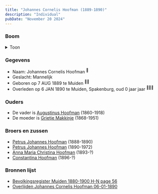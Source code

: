 ```yaml
---
title: "Johannes Cornelis Hoofman (1889-1890)"
description: "Individual"
pubDate: "November 20 2024"
---
```


### Boom
<details><summary>Toon</summary>

![test](https://www.plantuml.com/plantuml/svg/ZPBVJy8m4CVV-rTSvC4d4yRY68GGWG1AeX8LNqctdL3NjQJNXH33_-uDff2Og7rfSp--zxcxtf2NpfU55fGhiv5E5f38D5yvMvfiPBLru9qqn2uqNgnLXf0gbseylh7O-1qKM2Jew6WYZmwjtsrGdAccMXB1Xm20eNKPkfUrIdE3HBrU8PNfzo4KUo4kONueHUAOSJ4eLoLvPKg2MslV2cakG1BSDVcq0HhZS78z6RBonvj2dUsXrqraibicrdkDtJu4CJoFvtn5JPWwASljMIZbfTPBQR9bwYnHOfc8SrenF8vU8EXmydt9NHbcgu6cJg5_HxYNENVtZYUSc74cmt4u3d_1QKKmc3zLED_IV-84RHWifenp7S0hQZh7wNMtc6NAhAgu5imM3wmTjmzKauegX8PMgxNVeTPsosHxKG_lwggE43N-oL1dig5o1P7uAZUpQscO2aRM6TJgvrQ22BvN-lTswixYkFFlQKGm6rHDTfgdtOWRD1d_uqy0)
</details>

### Gegevens
- Naam: Johannes Cornelis Hoofman <sup><a href="../s00009/" style="text-decoration:none" title="Overlijden Johannes Cornelis Hoofman 06-01-1890 ">:link:</a></sup>
- Geslacht: Mannelijk
- Geboren op 7 AUG 1889 te Muiden <sup><a href="../s00009/" style="text-decoration:none" title="Overlijden Johannes Cornelis Hoofman 06-01-1890 ">:link:</a><a href="../s00013/" style="text-decoration:none" title="Bevolkingsregister Muiden 1880-1900 H-N page 56">:link:</a></sup>
- Overleden op 6 JAN 1890 te Muiden, Spakenburg, oud 0 jaar jaar <sup><a href="../s00009/" style="text-decoration:none" title="Overlijden Johannes Cornelis Hoofman 06-01-1890 ">:link:</a><a href="../s00010/" style="text-decoration:none" title="De Standaard 21-01-1890">:link:</a><a href="../s00013/" style="text-decoration:none" title="Bevolkingsregister Muiden 1880-1900 H-N page 56">:link:</a></sup>

### Ouders
- De vader is [Augustinus Hoofman](../i00007/) (1860-1918)
- De moeder is [Grietje Makkinje](../i00008/) (1868-1951)

### Broers en zussen
- [Petrus Johannes Hoofman](../i00015/) (1888-1890)
- [Petrus Johannes Hoofman](../i00005/) (1890-1972)
- [Anna Maria Christina Hoofman](../i00012/) (1893-?)
- [Constantina Hoofman](../i00011/) (1896-?)

### Bronnen lijst
- [Bevolkingsregister Muiden 1880-1900 H-N page 56](../s00013/)
- [Overlijden Johannes Cornelis Hoofman 06-01-1890 ](../s00009/)